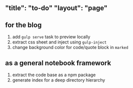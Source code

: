 "title": "to-do"
"layout": "page"
---

## for the blog

1. add `gulp serve` task to preview locally
2. extract css sheet and inject using `gulp-inject`
3. change background color for code/quote block in `marked`

## as a general notebook framework

1. extract the code base as a npm package
2. generate index for a deep directory hierarchy

